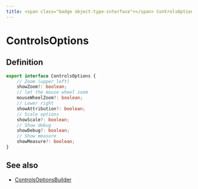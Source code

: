 ```yaml
---
title: <span class="badge object-type-interface"></span> ControlsOptions
---
```

# <span class="badge object-type-interface"></span> ControlsOptions

## Definition

```typescript
export interface ControlsOptions {
	// Zoom (upper left)
	showZoom?: boolean;
	// let the mouse wheel zoom
	mouseWheelZoom?: boolean;
	// Lower right
	showAttribution?: boolean;
	// Scale options
	showScale?: boolean;
	// Show debug
	showDebug?: boolean;
	// Show measure
	showMeasure?: boolean;
}

```
## See also

 * <span class="badge builder"></span> [ControlsOptionsBuilder](./builder-ControlsOptionsBuilder.md)
